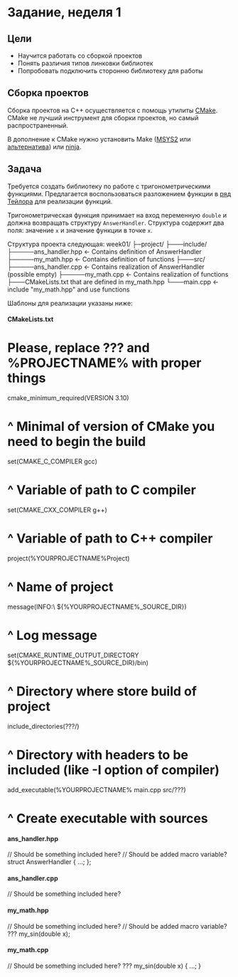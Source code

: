 # Задание, неделя 1

## Цели

- Научится работать со сборкой проектов
- Понять различия типов линковки библиотек
- Попробовать подключить сторонню библиотеку для работы

## Сборка проектов

Сборка проектов на С++ осуществляется с помощь утилиты [CMake](https://github.com/Kitware/CMake/releases/tag/v3.26.4).
CMake не лучший инструмент для сборки проектов, но самый распространенный.

В дополнение к CMake нужно установить Make ([MSYS2](https://packages.msys2.org/package/make)
или [альтернатива](https://stackoverflow.com/questions/32127524/how-to-install-and-use-make-in-windows))
или [ninja](https://github.com/ninja-build/ninja/releases/tag/v1.12.1).

## Задача

Требуется создать библиотеку по работе с тригонометрическими функциями. Предлагается воспользоваться
разложением функции в [ряд Тейлора](https://ru.wikipedia.org/wiki/%D0%A2%D1%80%D0%B8%D0%B3%D0%BE%D0%BD%D0%BE%D0%BC%D0%B5%D1%82%D1%80%D0%B8%D1%87%D0%B5%D1%81%D0%BA%D0%B8%D0%B5_%D1%84%D1%83%D0%BD%D0%BA%D1%86%D0%B8%D0%B8)
для реализации функций.

Тригонометрическая функция принимает на вход переменную `double` и должна возвращать структуру
`AnswerHandler`. Структура содержит два поля: значение `x` и значение функции в точке `x`.

Структура проекта следующая:
week01/
 ├─project/
 ├───include/
 ├─────ans_handler.hpp    <- Contains definition of AnswerHandler
 ├─────my_math.hpp        <- Contains definition of functions
 ├───src/
 ├─────ans_handler.cpp    <- Contains realization of AnswerHandler (possible empty)
 ├─────my_math.cpp        <- Contains realization of functions
 ├───CMakeLists.txt          that are defined in my_math.hpp
 └───main.cpp             <- include "my_math.hpp" and use functions

Шаблоны для реализации указаны ниже:


#### CMakeLists.txt

# Please, replace ??? and %PROJECTNAME% with proper things

cmake_minimum_required(VERSION 3.10)
# ^ Minimal of version of CMake you need to begin the build

set(CMAKE_C_COMPILER gcc)
# ^ Variable of path to C compiler
set(CMAKE_CXX_COMPILER g++)
# ^ Variable of path to C++ compiler
project(%YOURPROJECTNAME%Project)
# ^ Name of project

message(INFO:\ ${%YOURPROJECTNAME%_SOURCE_DIR})
# ^ Log message
set(CMAKE_RUNTIME_OUTPUT_DIRECTORY ${%YOURPROJECTNAME%_SOURCE_DIR}/bin)
# ^ Directory where store build of project

include_directories(???/)
# ^ Directory with headers to be included (like -I option of compiler)

add_executable(%YOURPROJECTNAME% main.cpp src/???) 
# ^ Create executable with sources

#### ans_handler.hpp
// Should be something included here?
// Should be added macro variable?
struct AnswerHandler {
  ...;
};

#### ans_handler.cpp
// Should be something included here?

#### my_math.hpp
// Should be something included here?
// Should be added macro variable?
??? my_sin(double x);

#### my_math.cpp
// Should be something included here?
??? my_sin(double x) {
  ...;
}
